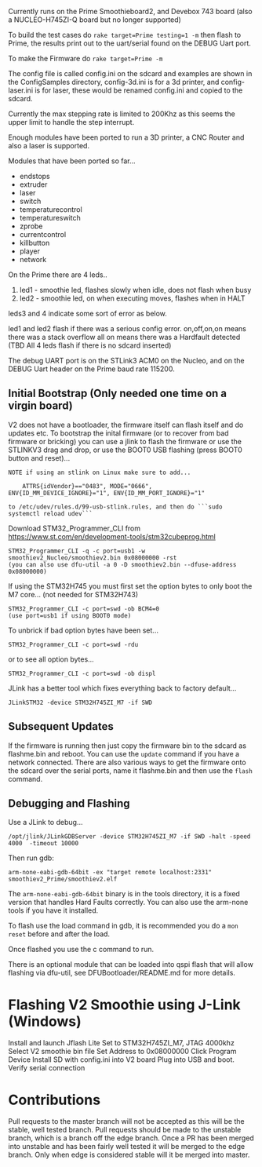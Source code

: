Currently runs on the Prime Smoothieboard2, and Devebox 743 board (also a NUCLEO-H745ZI-Q board but no longer supported)

To build the test cases do ```rake target=Prime testing=1 -m```
then flash to Prime, the results print out to the uart/serial found on the DEBUG Uart port.

To make the Firmware do ```rake target=Prime -m```

The config file is called config.ini on the sdcard and examples are shown in the ConfigSamples directory, config-3d.ini is for a 3d printer, and config-laser.ini is for laser, these would be renamed config.ini and copied to the sdcard.

Currently the max stepping rate is limited to 200Khz as this seems the upper limit to handle the step interrupt.

Enough modules have been ported to run a 3D printer, a CNC Router and also a laser is supported.

Modules that have been ported so far...

* endstops
* extruder
* laser
* switch
* temperaturecontrol
* temperatureswitch
* zprobe
* currentcontrol
* killbutton
* player
* network


On the Prime there are 4 leds..

1. led1 - smoothie led, flashes slowly when idle, does not flash when busy
2. led2 - smoothie led, on when executing moves, flashes when in HALT

leds3 and 4 indicate some sort of error as below.

led1 and led2 flash if there was a serious config error.
on,off,on,on means there was a stack overflow
all on means there was a Hardfault detected
(TBD All 4 leds flash if there is no sdcard inserted)

The debug UART port is on the STLink3 ACM0 on the Nucleo, and on the DEBUG Uart header on the Prime
baud rate 115200.

Initial Bootstrap (Only needed one time on a virgin board)
-----------------

V2 does not have a bootloader, the firmware itself can flash itself and do updates etc.
To bootstrap the inital firmware (or to recover from bad firmware or bricking) you can use a jlink to flash the firmware or use the STLINKV3 drag and drop, or use the BOOT0 USB flashing (press BOOT0 button and reset)...

	NOTE if using an stlink on Linux make sure to add...

	    ATTRS{idVendor}=="0483", MODE="0666", ENV{ID_MM_DEVICE_IGNORE}="1", ENV{ID_MM_PORT_IGNORE}="1"

	to /etc/udev/rules.d/99-usb-stlink.rules, and then do ```sudo systemctl reload udev```

Download STM32_Programmer_CLI from https://www.st.com/en/development-tools/stm32cubeprog.html

    STM32_Programmer_CLI -q -c port=usb1 -w smoothiev2_Nucleo/smoothiev2.bin 0x08000000 -rst
    (you can also use dfu-util -a 0 -D smoothiev2.bin --dfuse-address 0x08000000)


If using the STM32H745 you must first set the option bytes to only boot the M7 core... (not needed for STM32H743)
    
    STM32_Programmer_CLI -c port=swd -ob BCM4=0
    (use port=usb1 if using BOOT0 mode)

To unbrick if bad option bytes have been set...

    STM32_Programmer_CLI -c port=swd -rdu

or to see all option bytes...

    STM32_Programmer_CLI -c port=swd -ob displ

JLink has a better tool which fixes everything back to factory default...

    JLinkSTM32 -device STM32H745ZI_M7 -if SWD

Subsequent Updates
------------------
If the firmware is running then just copy the firmware bin to the sdcard as flashme.bin and reboot. You can use the ```update``` command if you have a network connected. There are also various ways to get the firmware onto the sdcard over the serial ports, name it flashme.bin and then use the ```flash``` command.

Debugging and Flashing
----------------------
Use a JLink to debug...

    /opt/jlink/JLinkGDBServer -device STM32H745ZI_M7 -if SWD -halt -speed 4000  -timeout 10000

Then run gdb:

    arm-none-eabi-gdb-64bit -ex "target remote localhost:2331" smoothiev2_Prime/smoothiev2.elf

The ```arm-none-eabi-gdb-64bit``` binary is in the tools directory, it is a fixed version that handles Hard Faults correctly. You can also use the arm-none tools if you have it installed.

To flash use the load command in gdb, it is recommended you do a ```mon reset``` before and after the load.

Once flashed you use the c command to run.

There is an optional module that can be loaded into qspi flash that will allow flashing via dfu-util, see 
DFUBootloader/README.md for more details.


Flashing V2 Smoothie using J-Link (Windows)
===========================================

Install and launch Jflash Lite
Set to STM32H745ZI_M7, JTAG 4000khz
Select V2 smoothie bin file
Set Address to 0x08000000
Click Program Device
Install SD with config.ini into V2 board
Plug into USB and boot.  Verify serial connection

Contributions
=============

Pull requests to the master branch will not be accepted as this will be the stable, well tested branch.
Pull requests should be made to the unstable branch, which is a branch off the edge branch.
Once a PR has been merged into unstable and has been fairly well tested it will be merged to the edge branch.
Only when edge is considered stable will it be merged into master.

